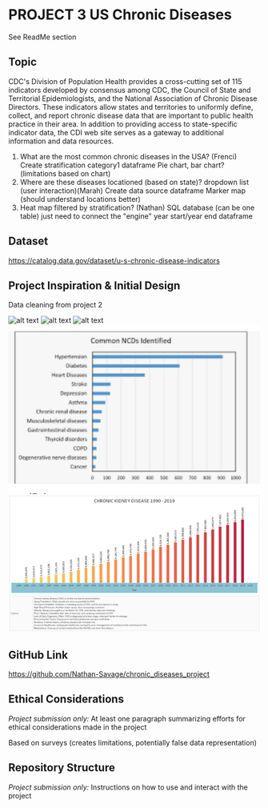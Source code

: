 # PROJECT 3 US Chronic Diseases
See ReadMe section

## Topic
CDC's Division of Population Health provides a cross-cutting set of 115 indicators developed by consensus among CDC, the Council of State and Territorial Epidemiologists, and the National Association of Chronic Disease Directors. These indicators allow states and territories to uniformly define, collect, and report chronic disease data that are important to public health practice in their area. In addition to providing access to state-specific indicator data, the CDI web site serves as a gateway to additional information and data resources.

1. What are the most common chronic diseases in the USA? (Frenci)
    Create stratification category1 dataframe
    Pie chart, bar chart? (limitations based on chart)
2. Where are these diseases locationed (based on state)? dropdown list (user interaction)(Marah)
    Create data source dataframe
    Marker map (should understand locations better)
3. Heat map filtered by stratification? (Nathan)
    SQL database (can be one table) just need to connect the "engine" 
    year start/year end dataframe 


## Dataset

https://catalog.data.gov/dataset/u-s-chronic-disease-indicators


## Project Inspiration & Initial Design

Data cleaning from project 2

![alt text](<Screenshot 2024-12-18 at 9.50.29 PM.png>)
![alt text](<Screenshot 2024-12-18 at 9.50.44 PM.png>)
![alt text](<images/Screenshot 2024-12-19 at 7.22.15 PM.png>)
![alt text](images/image.png)
![alt text](images/chronic_kidney_disease_1990_-_2019_720.png)



## GitHub Link
https://github.com/Nathan-Savage/chronic_diseases_project

## Ethical Considerations
*Project submission only:* At least one paragraph summarizing efforts for ethical considerations made in the project

Based on surveys (creates limitations, potentially false data representation)

## Repository Structure
*Project submission only:* Instructions on how to use and interact with the project

